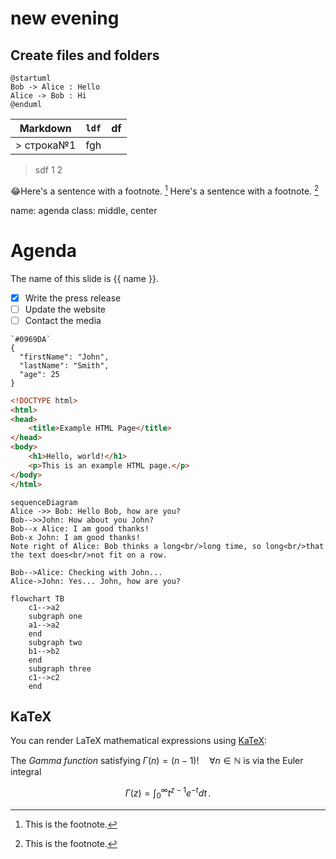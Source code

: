 # new evening
 <h2>Create files and folders</h2>
 
```plantuml
@startuml
Bob -> Alice : Hello
Alice -> Bob : Hi
@enduml
```
 
|Markdown|`ldf`  |df
|--------|--|--
|       > строка№1 |  fgh|
> sdf
>1
> 2

:joy:Here's a sentence with a footnote. [^1]
Here's a sentence with a footnote. [^2]

name: agenda
class: middle, center
# Agenda
The name of this slide is {{ name }}.

- [x] Write the press release
- [ ] Update the website
- [ ] Contact the media

```
`#0969DA`
{
  "firstName": "John",
  "lastName": "Smith",
  "age": 25
}
```
 
``` html
<!DOCTYPE html>
<html>
<head>
    <title>Example HTML Page</title>
</head>
<body>
    <h1>Hello, world!</h1>
    <p>This is an example HTML page.</p>
</body>
</html>
```
[^1]: This is the footnote.

```mermaid
sequenceDiagram
Alice ->> Bob: Hello Bob, how are you?
Bob-->>John: How about you John?
Bob--x Alice: I am good thanks!
Bob-x John: I am good thanks!
Note right of Alice: Bob thinks a long<br/>long time, so long<br/>that the text does<br/>not fit on a row.

Bob-->Alice: Checking with John...
Alice->John: Yes... John, how are you?

```
[^2]: This is the footnote.
```mermaid
flowchart TB
    c1-->a2
    subgraph one
    a1-->a2
    end
    subgraph two
    b1-->b2
    end
    subgraph three
    c1-->c2
    end
```

## KaTeX

You can render LaTeX mathematical expressions using [KaTeX](https://khan.github.io/KaTeX/):

The *Gamma function* satisfying $\Gamma(n) = (n-1)!\quad\forall n\in\mathbb N$ is via the Euler integral

$$
\Gamma(z) = \int_0^\infty t^{z-1}e^{-t}dt\,.
$$
